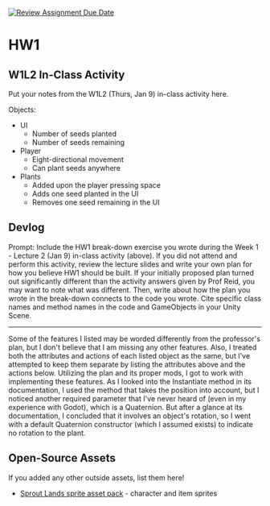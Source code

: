 [![Review Assignment Due Date](https://classroom.github.com/assets/deadline-readme-button-22041afd0340ce965d47ae6ef1cefeee28c7c493a6346c4f15d667ab976d596c.svg)](https://classroom.github.com/a/MjLLqDcN)
# HW1
## W1L2 In-Class Activity

Put your notes from the W1L2 (Thurs, Jan 9) in-class activity here.

Objects:
- UI
  - Number of seeds planted
  - Number of seeds remaining
- Player
  - Eight-directional movement
  - Can plant seeds anywhere
- Plants
  - Added upon the player pressing space
  - Adds one seed planted in the UI
  - Removes one seed remaining in the UI


## Devlog
Prompt: Include the HW1 break-down exercise you wrote during the Week 1 - Lecture 2 (Jan 9) in-class activity (above). If you did not attend and perform this activity, review the lecture slides and write your own plan for how you believe HW1 should be built. If your initially proposed plan turned out significantly different than the activity answers given by Prof Reid, you may want to note what was different. Then, write about how the plan you wrote in the break-down connects to the code you wrote. Cite specific class names and method names in the code and GameObjects in your Unity Scene.

-------

Some of the features I listed may be worded differently from the professor's plan, but I don't believe that I am missing any other features. Also, I treated both the attributes and actions of each listed object as the same, but I've attempted to keep them separate by listing the attributes above and the actions below. Utilizing the plan and its proper mods, I got to work with implementing these features. As I looked into the Instantiate method in its documentation, I used the method that takes the position into account, but I noticed another required parameter that I've never heard of (even in my experience with Godot), which is a Quaternion. But after a glance at its documentation, I concluded that it involves an object's rotation, so I went with a default Quaternion constructor (which I assumed exists) to indicate no rotation to the plant.

## Open-Source Assets
If you added any other outside assets, list them here!
- [Sprout Lands sprite asset pack](https://cupnooble.itch.io/sprout-lands-asset-pack) - character and item sprites
